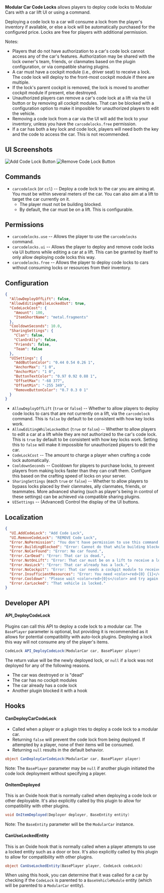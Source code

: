 **Modular Car Code Locks** allows players to deploy code locks to Modular Cars with a car lift UI or using a command.

Deploying a code lock to a car will consume a lock from the player's inventory if available, or else a lock will be automatically purchased for the configured price. Locks are free for players with additional permission.

Notes:
- Players that do not have authorization to a car's code lock cannot access any of the car's features. Authorization may be shared with the lock owner's team, friends, or clanmates based on the plugin configuration, or via compatible sharing plugins.
- A car must have a cockpit module (i.e., driver seat) to receive a lock. The code lock will deploy to the front-most cockpit module if there are multiple.
- If the lock's parent cockpit is removed, the lock is moved to another cockpit module if present, else destroyed.
- Unauthorized players can remove a car's code lock at a lift via the UI button or by removing all cockpit modules. That can be blocked with a configuration option to make it imposible for unauthorized players to edit the vehicle.
- Removing a code lock from a car via the UI will add the lock to your inventory, unless you have the `carcodelocks.free` permission.
- If a car has both a key lock and code lock, players will need both the key and the code to access the car. This is not recommended.

## UI Screenshots

![Add Code Lock Button](https://i.imgur.com/Xk91dHF.png)
![Remove Code Lock Button](https://i.imgur.com/IT1xsrZ.png)

## Commands

- `carcodelock` (or `ccl`) -- Deploy a code lock to the car you are aiming at. You must be within several meters of the car. You can also aim at a lift to target the car currently on it.
  - The player must not be building blocked.
  - By default, the car must be on a lift. This is configurable.

## Permissions

- `carcodelocks.use` -- Allows the player to use the `carcodelocks` command.
- `carcodelocks.ui` -- Allows the player to deploy and remove code locks via UI buttons while editing a car at a lift. This can be granted by itself to only allow deploying code locks this way.
- `carcodelocks.free` -- Allows the player to deploy code locks to cars without consuming locks or resources from their inventory.

## Configuration
```json
{
  "AllowDeployOffLift": false,
  "AllowEditingWhileLockedOut": true,
  "CodeLockCost": {
    "Amount": 100,
    "ItemShortName": "metal.fragments"
  },
  "CooldownSeconds": 10.0,
  "SharingSettings": {
    "Clan": false,
    "ClanOrAlly": false,
    "Friends": false,
    "Team": false
  },
  "UISettings": {
    "AddButtonColor": "0.44 0.54 0.26 1",
    "AnchorMax": "1 0",
    "AnchorMin": "1 0",
    "ButtonTextColor": "0.97 0.92 0.88 1",
    "OffsetMax": "-68 377",
    "OffsetMin": "-255 349",
    "RemoveButtonColor": "0.7 0.3 0 1"
  }
}
```

- `AllowDeployOffLift` (`true` or `false`) -- Whether to allow players to deploy code locks to cars that are not currently on a lift, via the `carcodelock` command. This is `false` by default to be consistent with how key locks work.
- `AllowEditingWhileLockedOut` (`true` or `false`) -- Whether to allow players to edit a car at a lift while they are not authorized to the car's code lock. This is `true` by default to be consistent with how key locks work. Setting this to `false` will make it impossible for unauthorized players to edit the car.
- `CodeLockCost` -- The amount to charge a player when crafting a code lock automatically.
- `CooldownSeconds` -- Cooldown for players to purchase locks, to prevent players from making locks faster than they can craft them. Configure this based on the crafting speed of locks on your server.
- `SharingSettings` (each `true` or `false`) -- Whether to allow players to bypass locks placed by their clanmates, ally clanmates, friends, or teammates. More advanced sharing (such as player's being in control of these settings) can be achieved via compatible sharing plugins.
- `UISettings` -- (Advanced) Control the display of the UI buttons.

## Localization

```json
{
  "UI.AddCodeLock": "Add Code Lock",
  "UI.RemoveCodeLock": "REMOVE Code Lock",
  "Error.NoPermission": "You don't have permission to use this command.",
  "Error.BuildingBlocked": "Error: Cannot do that while building blocked.",
  "Error.NoCarFound": "Error: No car found.",
  "Error.CarDead": "Error: That car is dead.",
  "Error.NotOnLift": "Error: That car must be on a lift to receive a lock.",
  "Error.HasLock": "Error: That car already has a lock.",
  "Error.NoCockpit": "Error: That car needs a cockpit module to receive a lock.",
  "Error.InsufficientResources": "Error: You need <color=red>{0} {1}</color> to craft a lock.",
  "Error.Cooldown": "Please wait <color=red>{0}s</color> and try again.",
  "Error.CarLocked": "That vehicle is locked."
}
```

## Developer API

#### API_DeployCodeLock

Plugins can call this API to deploy a code lock to a modular car. The `BasePlayer` parameter is optional, but providing it is recommended as it allows for potential compatibility with auto-lock plugins. Deploying a lock this way will not consume any of the player's items.

```csharp
CodeLock API_DeployCodeLock(ModularCar car, BasePlayer player)
```

The return value will be the newly deployed lock, or `null` if a lock was not deployed for any of the following reasons.
- The car was destroyed or is "dead"
- The car has no cockpit modules
- The car already has a code lock
- Another plugin blocked it with a hook

## Hooks

#### CanDeployCarCodeLock

- Called when a player or a plugin tries to deploy a code lock to a modular car.
- Returning `false` will prevent the code lock from being deployed. If attempted by a player, none of their items will be consumed.
- Returning `null` results in the default behavior.

```csharp
object CanDeployCarCodeLock(ModularCar car, BasePlayer player)
```

Note: The `BasePlayer` parameter may be `null` if another plugin initiated the code lock deployment without specifying a player.

#### OnItemDeployed

This is an Oxide hook that is normally called when deploying a code lock or other deployable. It's also explicitly called by this plugin to allow for compatibility with other plugins.

```csharp
void OnItemDeployed(Deployer deployer, BaseEntity entity)
```

Note: The `BaseEntity` parameter will be the `ModularCar` instance.

#### CanUseLockedEntity

This is an Oxide hook that is normally called when a player attempts to use a locked entity such as a door or box. It's also explicitly called by this plugin to allow for compatibility with other plugins.

```csharp
object CanUseLockedEntity(BasePlayer player, CodeLock codeLock)
```

When using this hook, you can determine that it was called for a car by checking if the `CodeLock` is parented to a `BaseVehicleModule` entity (which will be parented to a `ModularCar` entity).
